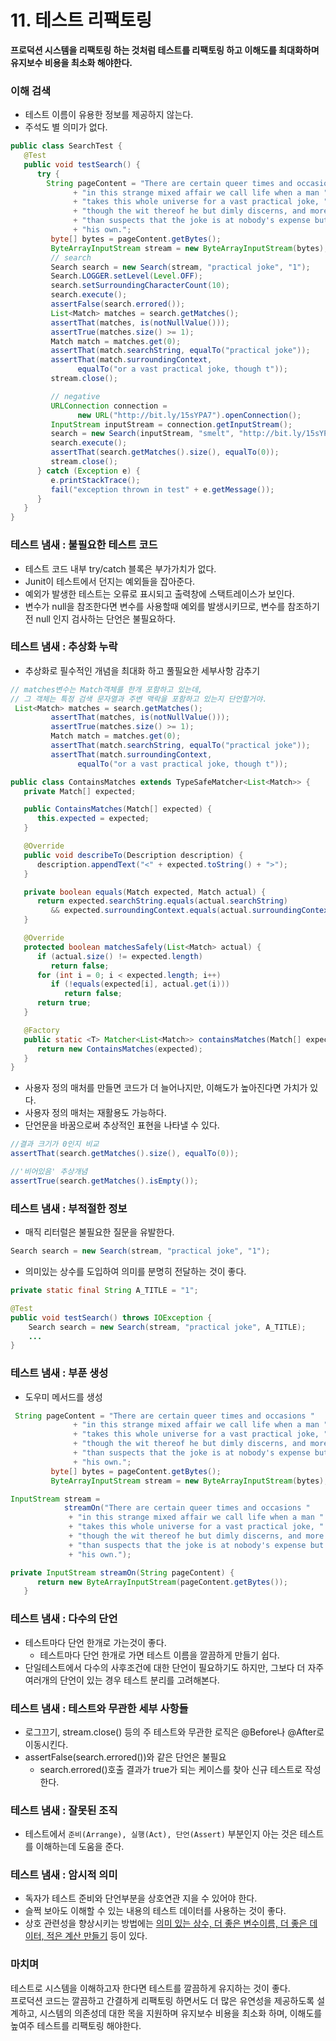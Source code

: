 # 11. 테스트 리팩토링
**프로덕션 시스템을 리팩토링 하는 것처럼 테스트를 리팩토링 하고 이해도를 최대화하며 유지보수 비용을 최소화 해야한다.**

### 이해 검색
- 테스트 이름이 유용한 정보를 제공하지 않는다.
- 주석도 별 의미가 없다.

```java
public class SearchTest {
   @Test
   public void testSearch() {
      try {
        String pageContent = "There are certain queer times and occasions "
              + "in this strange mixed affair we call life when a man "
              + "takes this whole universe for a vast practical joke, "
              + "though the wit thereof he but dimly discerns, and more "
              + "than suspects that the joke is at nobody's expense but "
              + "his own.";
         byte[] bytes = pageContent.getBytes();
         ByteArrayInputStream stream = new ByteArrayInputStream(bytes);
         // search
         Search search = new Search(stream, "practical joke", "1");
         Search.LOGGER.setLevel(Level.OFF);
         search.setSurroundingCharacterCount(10);
         search.execute();
         assertFalse(search.errored());
         List<Match> matches = search.getMatches();
         assertThat(matches, is(notNullValue()));
         assertTrue(matches.size() >= 1);
         Match match = matches.get(0);
         assertThat(match.searchString, equalTo("practical joke"));
         assertThat(match.surroundingContext, 
               equalTo("or a vast practical joke, though t"));
         stream.close();

         // negative
         URLConnection connection = 
               new URL("http://bit.ly/15sYPA7").openConnection();
         InputStream inputStream = connection.getInputStream();
         search = new Search(inputStream, "smelt", "http://bit.ly/15sYPA7");
         search.execute();
         assertThat(search.getMatches().size(), equalTo(0));
         stream.close();
      } catch (Exception e) {
         e.printStackTrace();
         fail("exception thrown in test" + e.getMessage());
      }
   }
}
```

### 테스트 냄새 : 불필요한 테스트 코드
- 테스트 코드 내부 try/catch 블록은 부가가치가 없다.
- Junit이 테스트에서 던지는 예외들을 잡아준다.
- 예외가 발생한 테스트는 오류로 표시되고 출력창에 스택트레이스가 보인다.
- 변수가 null을 참조한다면 변수를 사용할때 예외를 발생시키므로, 변수를 참조하기전 null 인지 검사하는 단언은 불필요하다.


### 테스트 냄새 : 추상화 누락
- 추상화로 필수적인 개념을 최대화 하고 풀필요한 세부사항 감추기
```java
// matches변수는 Match객체를 한개 포함하고 있는데, 
// 그 객체는 특정 검색 문자열과 주변 맥락을 포함하고 있는지 단언할거야.
 List<Match> matches = search.getMatches();
         assertThat(matches, is(notNullValue()));
         assertTrue(matches.size() >= 1);
         Match match = matches.get(0);
         assertThat(match.searchString, equalTo("practical joke"));
         assertThat(match.surroundingContext, 
               equalTo("or a vast practical joke, though t"));
```
```java
public class ContainsMatches extends TypeSafeMatcher<List<Match>> {
   private Match[] expected;

   public ContainsMatches(Match[] expected) {
      this.expected = expected;
   }

   @Override
   public void describeTo(Description description) {
      description.appendText("<" + expected.toString() + ">");
   }

   private boolean equals(Match expected, Match actual) {
      return expected.searchString.equals(actual.searchString)
         && expected.surroundingContext.equals(actual.surroundingContext);
   }

   @Override
   protected boolean matchesSafely(List<Match> actual) {
      if (actual.size() != expected.length)
         return false;
      for (int i = 0; i < expected.length; i++)
         if (!equals(expected[i], actual.get(i)))
            return false;
      return true;
   }

   @Factory
   public static <T> Matcher<List<Match>> containsMatches(Match[] expected) {
      return new ContainsMatches(expected);
   }
}
```
- 사용자 정의 매처를 만들면 코드가 더 늘어나지만, 이해도가 높아진다면 가치가 있다.
- 사용자 정의 매처는 재활용도 가능하다. 
- 단언문을 바꿈으로써 추상적인 표현을 나타낼 수 있다.
```java
//결과 크기가 0인지 비교
assertThat(search.getMatches().size(), equalTo(0));

//'비어있음' 추상개념
assertTrue(search.getMatches().isEmpty());
```

### 테스트 냄새 : 부적절한 정보
- 매직 리터럴은 불필요한 질문을 유발한다.
```java
Search search = new Search(stream, "practical joke", "1");
```
- 의미있는 상수를 도입하여 의미를 분명히 전달하는 것이 좋다.
```java
private static final String A_TITLE = "1";

@Test
public void testSearch() throws IOException {
    Search search = new Search(stream, "practical joke", A_TITLE);
    ...
}
```
### 테스트 냄새 : 부푼 생성
- 도우미 메서드를 생성
```java
 String pageContent = "There are certain queer times and occasions "
              + "in this strange mixed affair we call life when a man "
              + "takes this whole universe for a vast practical joke, "
              + "though the wit thereof he but dimly discerns, and more "
              + "than suspects that the joke is at nobody's expense but "
              + "his own.";
         byte[] bytes = pageContent.getBytes();
         ByteArrayInputStream stream = new ByteArrayInputStream(bytes);
```
```java
InputStream stream =
            streamOn("There are certain queer times and occasions "
             + "in this strange mixed affair we call life when a man "
             + "takes this whole universe for a vast practical joke, "
             + "though the wit thereof he but dimly discerns, and more "
             + "than suspects that the joke is at nobody's expense but "
             + "his own.");

private InputStream streamOn(String pageContent) {
      return new ByteArrayInputStream(pageContent.getBytes());
   }
```

### 테스트 냄새 : 다수의 단언
- 테스트마다 단언 한개로 가는것이 좋다.
    - 테스트마다 단언 한개로 가면 테스트 이름을 깔끔하게 만들기 쉽다.
- 단일테스트에서 다수의 사후조건에 대한 단언이 필요하기도 하지만, 그보다 더 자주 여러개의 단언이 있는 경우 테스트 분리를 고려해본다.


### 테스트 냄새 : 테스트와 무관한 세부 사항들
- 로그끄기, stream.close() 등의 주 테스트와 무관한 로직은 @Before나  @After로 이동시킨다.
- assertFalse(search.errored())와 같은 단언은 불필요
    - search.errored()호출 결과가 true가 되는 케이스를 찾아 신규 테스트로 작성한다.
    
### 테스트 냄새 : 잘못된 조직
- 테스트에서 `준비(Arrange), 실행(Act), 단언(Assert)` 부분인지 아는 것은 테스트를 이해하는데 도움을 준다.
 

### 테스트 냄새 : 암시적 의미
- 독자가 테스트 준비와 단언부분을 상호연관 지을 수 있어야 한다.
- 슬쩍 보아도 이해할 수 있는 내용의 테스트 데이터를 사용하는 것이 좋다.
- 상호 관련성을 향상시키는 방법에는 <u>의미 있는 상수, 더 좋은 변수이름, 더 좋은 데이터, 적은 계산 만들기</u> 등이 있다. 

### 마치며
테스트로 시스템을 이해하고자 한다면 테스트를 깔끔하게 유지하는 것이 좋다.  
프로덕션 코드는 깔끔하고 간결하게 리팩토링 하면서도 더 많은 유연성을 제공하도록 설계하고, 시스템의 의존성데 대한 목을 지원하며 유지보수 비용을 최소화 하며, 이해도를 높여주 테스트를 리팩토링 해야한다.
